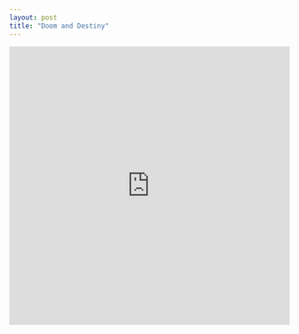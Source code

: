 ```yaml
---
layout: post
title: "Doom and Destiny"
---
```


<iframe width="760px" height="500px" src="https://sway.com/s/XWB74E6kaBZ1lLRF/embed" frameborder="0" marginwidth="0" marginheight="0" scrolling="no" style="border: none; max-width:100%; max-height:100vh" allowfullscreen webkitallowfullscreen mozallowfullscreen msallowfullscreen></iframe>